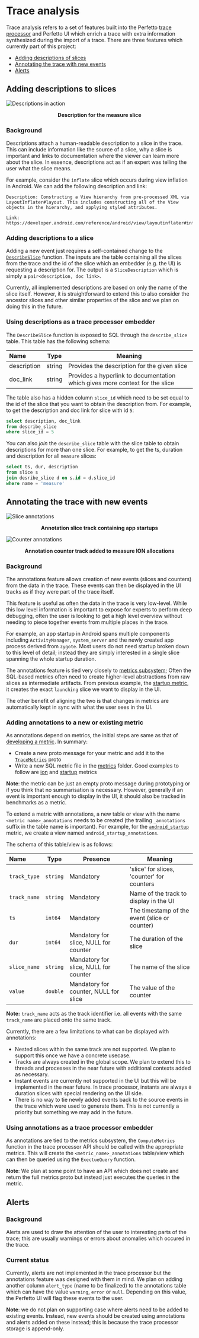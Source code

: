 # Trace analysis

Trace analysis refers to a set of features built into the Perfetto
[trace processor](trace-processor.md) and Perfetto UI which enrich a trace with
extra information synthesized during the import of a trace. There are three
features which currently part of this project:

- [Adding descriptions of slices](#descriptions)
- [Annotating the trace with new events](#annotations)
- [Alerts](#alerts)

## <a name="descriptions"></a>Adding descriptions to slices

![Descriptions in action](images/description.png "Descriptions")
**<p align="center">Description for the measure slice</p>**

### Background

Descriptions attach a human-readable description to a slice in the trace. This
can include information like the source of a slice, why a slice is important and
links to documentation where the viewer can learn more about the slice. In
essence, descriptions act as if an expert was telling the user what the slice
means.

For example, consider the `inflate` slice which occurs during view inflation in
Android. We can add the following description and link:

```
Description: Constructing a View hierarchy from pre-processed XML via LayoutInflater#layout. This includes constructing all of the View objects in the hierarchy, and applying styled attributes.

Link: https://developer.android.com/reference/android/view/layoutinflater#inflate(int,%20android.view.viewgroup)
```

### Adding descriptions to a slice

Adding a new event just requires a self-contained change to the
[`DescribeSlice`](../src/trace_processor/analysis/describe_slice.h) function.
The inputs are the table containing all the slices from the trace and the id of
the slice which an embedder (e.g. the UI) is requesting a description for. The
output is a `SliceDescription` which is simply a `pair<description, doc link>`.

Currently, all implemented descriptions are based on only the name of the slice
itself. However, it is straightforward to extend this to also consider the
ancestor slices and other similar properties of the slice and we plan on doing
this in the future.

### Using descriptions as a trace processor embedder

The `DescribeSlice` function is exposed to SQL through the `describe_slice`
table. This table has the following schema:

| Name        | Type   | Meaning                                                                      |
| :---------- | ------ | ---------------------------------------------------------------------------- |
| description | string | Provides the description for the given slice                                 |
| doc_link    | string | Provides a hyperlink to documentation which gives more context for the slice |

The table also has a hidden column `slice_id` which need to be set equal to the
id of the slice that you want to obtain the description from. For example, to
get the description and doc link for slice with id `5`:

```sql
select description, doc_link
from describe_slice
where slice_id = 5
```

You can also _join_ the `describe_slice` table with the slice table to obtain
descriptions for more than one slice. For example, to get the ts, duration and
description for all `measure` slices:

```sql
select ts, dur, description
from slice s
join desribe_slice d on s.id = d.slice_id
where name = 'measure'
```

## <a name="annotations"></a>Annotating the trace with new events

![Slice annotations](images/annotation-slice.png "Slice annotations")
**<p align="center">Annotation slice track containing app startups</p>**

![Counter annotations](images/annotation-counter.png "Counter annotations")
**<p align="center">Annotation counter track added to measure ION
allocations</p>**

### Background

The annotations feature allows creation of new events (slices and counters) from
the data in the trace. These events can then be displayed in the UI tracks as if
they were part of the trace itself.

This feature is useful as often the data in the trace is very low-level. While
this low level information is important to expose for experts to perform deep
debugging, often the user is looking to get a high level overview without
needing to piece together events from multiple places in the trace.

For example, an app startup in Android spans multiple components including
`ActivityManager`, `system_server` and the newly created app process derived
from `zygote`. Most users do not need startup broken down to this level of
detail; instead they are simply interested in a single slice spanning the whole
startup duration.

The annotations feature is tied very closely to [metrics subsystem](metrics.md);
Often the SQL-based metrics often need to create higher-level abstractions from
raw slices as intermediate artifacts. From previous example, the
[startup metric](../src/trace_processor/metrics/android/android_startup.sql), it
creates the exact `launching` slice we want to display in the UI.

The other benefit of aligning the two is that changes in metrics are
automatically kept in sync with what the user sees in the UI.

### Adding annotations to a new or existing metric

As annotations depend on metrics, the initial steps are same as that of
[developing a metric](metrics.md). In summary:

- Create a new proto message for your metric and add it to the
  [`TraceMetrics`](../protos/perfetto/metrics/metrics.proto) proto
- Write a new SQL metric file in the [metrics](../src/trace_processor/metrics)
  folder. Good examples to follow are
  [ion](../src/trace_processor/metrics/android/android_ion.sql) and
  [startup](../src/trace_processor/metrics/android/android_startup.sql) metrics

**Note**: the metric can be just an empty proto message during prototyping or if
you think that no summarisation is necessary. However, generally if an event is
important enough to display in the UI, it should also be tracked in benchmarks
as a metric.

To extend a metric with annotations, a new table or view with the name
`<metric name>_annotations` needs to be created (the trailing `_annotations`
suffix in the table name is important). For example, for the
[`android_startup`]() metric, we create a view named
`android_startup_annotations`.

The schema of this table/view is as follows:

| Name         | Type     | Presence                              | Meaning                                       |
| :----------- | -------- | ------------------------------------- | --------------------------------------------- |
| `track_type` | `string` | Mandatory                             | 'slice' for slices, 'counter' for counters    |
| `track_name` | `string` | Mandatory                             | Name of the track to display in the UI        |
| `ts`         | `int64`  | Mandatory                             | The timestamp of the event (slice or counter) |
| `dur`        | `int64`  | Mandatory for slice, NULL for counter | The duration of the slice                     |
| `slice_name` | `string` | Mandatory for slice, NULL for counter | The name of the slice                         |
| `value`      | `double` | Mandatory for counter, NULL for slice | The value of the counter                      |

**Note:** `track_name` acts as the track identifier i.e. all events with the
same `track_name` are placed onto the same track.

Currently, there are a few limitations to what can be displayed with
annotations:

- Nested slices within the same track are not supported. We plan to support this
  once we have a concrete usecase.
- Tracks are always created in the global scope. We plan to extend this to
  threads and processes in the near future with additional contexts added as
  necessary.
- Instant events are currently not supported in the UI but this will be
  implemented in the near future. In trace processor, instants are always `0`
  duration slices with special rendering on the UI side.
- There is no way to tie newly added events back to the source events in the
  trace which were used to generate them. This is not currently a priority but
  something we may add in the future.

### Using annotations as a trace processor embedder

As annotations are tied to the metrics subsystem, the `ComputeMetrics` function
in the trace processor API should be called with the appropriate metrics. This
will create the `<metric_name>_annotations` table/view which can then be queried
using the `ExectueQuery` function.

**Note**: We plan at some point to have an API which does not create and return
the full metrics proto but instead just executes the queries in the metric.

## <a name="alerts"></a>Alerts

### Background

Alerts are used to draw the attention of the user to interesting parts of the
trace; this are usually warnings or errors about anomalies which occured in the
trace.

### Current status

Currently, alerts are not implemented in the trace processor but the annotations
feature was designed with them in mind. We plan on adding another column
`alert_type` (name to be finalized) to the annotations table which can have the
value `warning`, `error` or `null`. Depending on this value, the Perfetto UI
will flag these events to the user.

**Note**: we do not plan on supporting case where alerts need to be added to
existing events. Instead, new events should be created using annotations and
alerts added on these instead; this is because the trace processor storage is
append-only.
